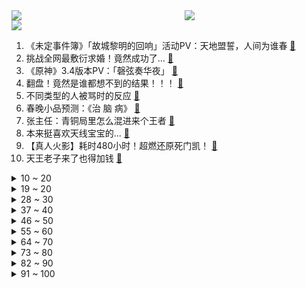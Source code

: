 <div >
	<a style="float:left;width:55%;" href = "https://github.com/anuraghazra/github-readme-stats">
	 <img src = "https://github-readme-stats.vercel.app/api?username=iuuuuuaena&theme=buefy&show_icons=true"/>
	</a>
	<a  style="float:right;width:45%" href = "https://github.com/anuraghazra/github-readme-stats">
	 <img  src="https://github-readme-stats.vercel.app/api/top-langs/?username=anuraghazra&layout=compact"/>
	</a>
	</div>

[![](https://img.shields.io/badge/jxd-@jxdgogogo.xyz-yellowgreen.svg)](https://www.jxdgogogo.xyz)<br>
1. 《未定事件簿》「故城黎明的回响」活动PV：天地盟誓，人间为谁春 [:link:](//www.bilibili.com/video/BV1Z24y1Y7zP) <br>
2. 挑战全网最敷衍求婚！竟然成功了... [:link:](//www.bilibili.com/video/BV1p24y1e7bC) <br>
3. 《原神》3.4版本PV：「磬弦奏华夜」 [:link:](//www.bilibili.com/video/BV1fR4y127PT) <br>
4. 翻盘！竟然是谁都想不到的结果！！！ [:link:](//www.bilibili.com/video/BV1NG4y1j78a) <br>
5. 不同类型的人被骂时的反应 [:link:](//www.bilibili.com/video/BV1D14y1g7ZJ) <br>
6. 春晚小品预测：《治 脑 病》 [:link:](//www.bilibili.com/video/BV1J24y1e73u) <br>
7. 张主任：青铜局里怎么混进来个王者 [:link:](//www.bilibili.com/video/BV1CK41127rV) <br>
8. 本来挺喜欢天线宝宝的... [:link:](//www.bilibili.com/video/BV1M8411K7K6) <br>
9. 【真人火影】耗时480小时！超燃还原死门凯！ [:link:](//www.bilibili.com/video/BV1re4y1V769) <br>
10. 天王老子来了也得加钱 [:link:](//www.bilibili.com/video/BV1jD4y1V7fL) <br>
<details>
<summary>10 ~ 20</summary>

11. 【原神/愚人众】⚡是我等不惧磨损，亦不畏天罚加身⚡ [:link:](//www.bilibili.com/video/BV1Z8411E74y) <br>
12. 被偶像拥抱是什么体验？？ [:link:](//www.bilibili.com/video/BV1pg411s7Vo) <br>
13. 从五年级到高四，六分钟看完近十年的绘画成长史 [:link:](//www.bilibili.com/video/BV1ER4y1m7Yr) <br>
14. 禁止套娃！ [:link:](//www.bilibili.com/video/BV1g14y137nr) <br>
15. 《玩 糖 大 师》 [:link:](//www.bilibili.com/video/BV1gg41147Sn) <br>
16. 《原神》角色演示-「伐难：净水之力」 [:link:](//www.bilibili.com/video/BV1PG4y1j7Cb) <br>
17. “这个视频只能看一眼” [:link:](//www.bilibili.com/video/BV198411N7LG) <br>
18. 一口气看完猪猪侠之变身小英雄，全程无尿点！ [:link:](//www.bilibili.com/video/BV1Ad4y1E7Vv) <br>
19. 上海.春和面馆  厨子探店¥100？ [:link:](//www.bilibili.com/video/BV1hP4y1e7Hh) <br>
</details>
<details>
<summary>19 ~ 20</summary>

20. 【花小烙】我们发烧的时候身体里都发生了什么？ [:link:](//www.bilibili.com/video/BV1QP4y1e7kY) <br>
21. 世界上最差的up主和她消失的整整345天 [:link:](//www.bilibili.com/video/BV1uG4y1L7dN) <br>
22. 原神官方背着你，在欧美玩得有多花？ [:link:](//www.bilibili.com/video/BV1r84y1a7Cj) <br>
23. 【散人】国产悬疑恐怖 纸嫁衣团队新作《黑暗笔录》（完结共5P） [:link:](//www.bilibili.com/video/BV1T84y1e796) <br>
24. 耗时6个月，我画出了大家期待的石之海结局！（没有刀子！） [:link:](//www.bilibili.com/video/BV1cG4y1L7do) <br>
25. 松鼠：空投掉脸上了 [:link:](//www.bilibili.com/video/BV1c44y1R77f) <br>
26. 这是一个没头没脑的陷阱！ [:link:](//www.bilibili.com/video/BV1n14y1g7Mi) <br>
27. 第一次在兄弟面前展示才艺 [:link:](//www.bilibili.com/video/BV1ND4y1L7rS) <br>
28. 哔哩哔哩年度大冤种 做了两年视频没赚一分钱 [:link:](//www.bilibili.com/video/BV1bd4y1E7V6) <br>
</details>
<details>
<summary>28 ~ 30</summary>

29. 【隔空喊话bot】【投稿】厕呐！匿名已是我最大礼仪，你痛我就开心！【狐狸座/狸声本家】 [:link:](//www.bilibili.com/video/BV12G4y1L7Xm) <br>
30. 这是一道难度堪比泡面的拌面！那么它的味道究竟如何？ [:link:](//www.bilibili.com/video/BV1YD4y1V72A) <br>
31. 试吃全世界最臭食物！冰岛鲨鱼肉！比鲱鱼罐头还臭几十倍 [:link:](//www.bilibili.com/video/BV1t24y1e73u) <br>
32. 大家不要误会啊，我没有🐑，我只是单纯想睡两天！ [:link:](//www.bilibili.com/video/BV1YG4y1L7Ao) <br>
33. 没来过这家店的都是学渣吧？我童年里全世界最好吃的店！ [:link:](//www.bilibili.com/video/BV1iW4y1G7Sx) <br>
34. 你们再这么搞，这可能是最后一期粉丝开箱了 [:link:](//www.bilibili.com/video/BV15G4y1y7q7) <br>
35. 亲身体验《体罚神器》，皮开肉绽真不是开玩笑 [:link:](//www.bilibili.com/video/BV15D4y1L7tf) <br>
36. 【含梗过多】✨阳✨光✨开✨朗✨大✨男✨孩✨儿✨ [:link:](//www.bilibili.com/video/BV1tA411f7jY) <br>
37. 别慌，妈妈会出手【国际尬聊】 [:link:](//www.bilibili.com/video/BV1j3411S7Yh) <br>
</details>
<details>
<summary>37 ~ 40</summary>

38. 我，周树人，努力活成一个人，并向人间喊了一声“别跪着了！” [:link:](//www.bilibili.com/video/BV1W14y1G741) <br>
39. 感觉这套玩意会被成年人抢来玩，我就是那个成年人 [:link:](//www.bilibili.com/video/BV1n24y1e7cg) <br>
40. 这一定就是原片吧9 [:link:](//www.bilibili.com/video/BV1c3411Q7XH) <br>
41. [Choreography Video] SEVENTEEN - DON QUIXOTE [:link:](//www.bilibili.com/video/BV14W4y1G7k4) <br>
42. 【自制动画】《你就是...下一个？》太太太 帅 啦！！！！！！！！！！！！！ [:link:](//www.bilibili.com/video/BV1Rg411x73n) <br>
43. 探秘卡塔尔土豪烤全羊！请15位UP卡塔尔吃饭，要花多少钱？ [:link:](//www.bilibili.com/video/BV1M84y1e7vk) <br>
44. 22岁的夏天，我攒够了钱，决定出国 [:link:](//www.bilibili.com/video/BV1rA411f7Bo) <br>
45. 农村榨油厂出来的油，尽量不要吃？  鉴定网络热门食品相关知识 3 [:link:](//www.bilibili.com/video/BV1Ng411s7pk) <br>
46. 《明日方舟》SideStory「登临意」活动宣传PV [:link:](//www.bilibili.com/video/BV1ee4y137g3) <br>
</details>
<details>
<summary>46 ~ 50</summary>

47. 「1854-2023」“坠落是杀不死福尔摩斯的。” [:link:](//www.bilibili.com/video/BV1214y1G7vq) <br>
48. 女人快乐三要素：手里有钱钱，肚里有墨墨，怀里有弟弟，至于哥哥嘛…… [:link:](//www.bilibili.com/video/BV1p3411S75T) <br>
49. 开局氪3w6！这期肝爆了！从金框开始的阴阳师！ [:link:](//www.bilibili.com/video/BV1hW4y157Mr) <br>
50. 当你在畸变长时间不打怪......... [:link:](//www.bilibili.com/video/BV1pW4y1G7rZ) <br>
51. 谁能拒绝来一首水着芭芭拉呢？💙 [:link:](//www.bilibili.com/video/BV1yR4y1m7cd) <br>
52. 花了上百小时，我们终于找到了废土真正的秘密！〖游戏不止〗 [:link:](//www.bilibili.com/video/BV19K411y7ou) <br>
53. 当我跟老公说想玩点复古的。。。 [:link:](//www.bilibili.com/video/BV1vG4y127Sg) <br>
54. “一 花 到 八 戒” [:link:](//www.bilibili.com/video/BV1xv4y1v79r) <br>
55. 【种门圣经】种门全门派介绍 请选择你的英雄 [:link:](//www.bilibili.com/video/BV1eR4y1m7Vz) <br>
</details>
<details>
<summary>55 ~ 60</summary>

56. 爆笑整蛊！我把同事整的再也不敢摸鱼了！ [:link:](//www.bilibili.com/video/BV1H8411K7xB) <br>
57. 枪战、卧底、濒死…这是“小说”都编不出来的真实边境禁毒故事 [:link:](//www.bilibili.com/video/BV1TG4y1L7F9) <br>
58. 这是什么离谱的操作啊！！ [:link:](//www.bilibili.com/video/BV19g411W7AU) <br>
59. 【TF家族】《一起去做的N件事》第十二件事：一起放慢节奏吧 [:link:](//www.bilibili.com/video/BV1qP411F7PH) <br>
60. 不远千里，要做最新鲜的草莓蛋糕！ [:link:](//www.bilibili.com/video/BV1zK411y7CC) <br>
61. 上海580自助餐鱼子酱随便吃？仨战士笑了 [:link:](//www.bilibili.com/video/BV1Jd4y1E756) <br>
62. 冬季骑行吉林，雪夜借宿脏乱工棚，活着或许不需要太多，简单更快乐 [:link:](//www.bilibili.com/video/BV1bv4y1q7UH) <br>
63. 大炮：坏了，原来我才是多余的！ [:link:](//www.bilibili.com/video/BV1H3411m7gu) <br>
64. 阅片无数但是最后一期【阅片无数Ⅱ 71】 [:link:](//www.bilibili.com/video/BV1d44y197xi) <br>
</details>
<details>
<summary>64 ~ 70</summary>

65. 新概念“不知道” [:link:](//www.bilibili.com/video/BV1fG4y1L7d6) <br>
66. 战双2023新春会：岁雪同行 [:link:](//www.bilibili.com/video/BV1V14y1g7hv) <br>
67. 当游戏「每过30秒」都会丧心病狂的制裁玩家？？！ [:link:](//www.bilibili.com/video/BV12G4y1w7pi) <br>
68. 简单唱一首 [:link:](//www.bilibili.com/video/BV1Bg411W73k) <br>
69. 大脑和大肠位置颠倒了？ [:link:](//www.bilibili.com/video/BV1WP4y1C7Rm) <br>
70. 真心建议各位3.4千万不要去抽魈！！！ [:link:](//www.bilibili.com/video/BV1yD4y1V7eF) <br>
71. 现场完整版的三仙归洞，你能看出来不#鹏鹏戏法艺术#非遗#传统文化#大活宝陈进才陈氏戏法#韩派戏法 [:link:](//www.bilibili.com/video/BV19K41127AE) <br>
72. 人均600的日料自助！血拼2小时，吃到打烊！ [:link:](//www.bilibili.com/video/BV1ER4y1m712) <br>
73. 小黑有当领头犬的资质，有野性的呼唤那味了 [:link:](//www.bilibili.com/video/BV1pv4y1q7zj) <br>
</details>
<details>
<summary>73 ~ 80</summary>

74. 一笔一墨一幅画，一朝一暮一人生 [:link:](//www.bilibili.com/video/BV1T84y1e7se) <br>
75. 死门凯来了！简单50个648直接五星，战力突破！热血的青春实战！ [:link:](//www.bilibili.com/video/BV17M411a71a) <br>
76. “猫鼠大战”中竟然有这么多惊天细节彩蛋！最喜欢的一集！ [:link:](//www.bilibili.com/video/BV1pP4y1e7uh) <br>
77. 芬兰家人跨年夜爆辣火锅狂欢全家狂喜！体验手抓饼出摊儿笑疯了！爆炒蛏子蒜蓉小龙虾好吃到直飙中文！ [:link:](//www.bilibili.com/video/BV1c24y1e7WW) <br>
78. 等了三年，男朋友终于变成帅哥了！！！ [:link:](//www.bilibili.com/video/BV1BR4y1m715) <br>
79. 《当我过年和亲戚对线时》 [:link:](//www.bilibili.com/video/BV1Rx4y1374s) <br>
80. 相 癌 相 杀 [:link:](//www.bilibili.com/video/BV1gA411Z75B) <br>
81. 脉动学园 ❤ 承认吧，你已经心动了！say so❤活力甜妹来啦~ [:link:](//www.bilibili.com/video/BV1W24y1i7RR) <br>
82. 隋卞一探| 听说在老上海不管发生什么事，来这都能解决？！上海和平饭店味道到底怎么样？ [:link:](//www.bilibili.com/video/BV1i3411S7FM) <br>
</details>
<details>
<summary>82 ~ 90</summary>

83. 天气之子·幻 [:link:](//www.bilibili.com/video/BV1jd4y1j7z7) <br>
84. 刚阳康，挑战唱最近超火的《群青》会唱成什么样？ [:link:](//www.bilibili.com/video/BV1VM411a7ec) <br>
85. MC老玩家教你如何生存战争！！！！ [:link:](//www.bilibili.com/video/BV1N3411S7WK) <br>
86. 如果地球有变，怎么带着全人类跑路？ [:link:](//www.bilibili.com/video/BV1A3411S7ai) <br>
87. 0-200w凭什么？一个普通女孩来B站的两年半 恶评？学业？焦虑？…… [:link:](//www.bilibili.com/video/BV1424y1i7HF) <br>
88. 完了误入幻境了 [:link:](//www.bilibili.com/video/BV1u84y1e7av) <br>
89. 当你快倒下时，其他角色会有什么反应 语音 [:link:](//www.bilibili.com/video/BV1FG4y1L7fu) <br>
90. B站的朋友们大家好，张女士来啦！ [:link:](//www.bilibili.com/video/BV1n8411K7jd) <br>
91. 网红穿高级定制被群嘲？设计再丑明星也抢着穿？高级定制真的遥不可及吗？ [:link:](//www.bilibili.com/video/BV1oP4y1e7UM) <br>
</details>
<details>
<summary>91 ~ 100</summary>

92. 冬 の 坤 [:link:](//www.bilibili.com/video/BV1Lv4y1q7NF) <br>
93. 当时只是想穿新衣服去拍照而已，突然就被感动到了 [:link:](//www.bilibili.com/video/BV1pD4y1V7Vi) <br>
94. “波奇酱：就 你 整 天 呐 呐 呐 呐 哦 哦 哦 ~” [:link:](//www.bilibili.com/video/BV1Fx4y1G7fJ) <br>
95. 2022年终回顾！ [:link:](//www.bilibili.com/video/BV1XR4y1m7C2) <br>
96. 为什么恢复设计得越来越简单了？ [:link:](//www.bilibili.com/video/BV1XD4y1V7RS) <br>
97. 一小份能卖到1680元的驼峰，会是什么味道？靓仔尝试过后竟表示值得一试 [:link:](//www.bilibili.com/video/BV1MP4y1C7on) <br>
98. 这杯，敬60级！ [:link:](//www.bilibili.com/video/BV1jP411F7BF) <br>
99. 好看又好玩的多功能视觉笔记，让孩子在玩儿中把知识学了 [:link:](//www.bilibili.com/video/BV1GR4y1m7im) <br>
100. 群里有人传我“去世”了，群友的反应令我意外！ [:link:](//www.bilibili.com/video/BV1EW4y1579m) <br>
</details>
